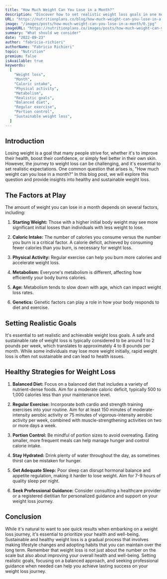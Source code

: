 ```yaml
---
title: "How Much Weight Can You Lose in a Month?"
description: "Discover how to set realistic weight loss goals in one month while focusing on balanced nutrition and regular exercise."
URL: "https://nutritionplans.co/blog/how-much-weight-can-you-lose-in-a-month"
image: "/images/posts/how-much-weight-can-you-lose-in-a-month/0.jpg"
imageURL: "https://nutritionplans.co/images/posts/how-much-weight-can-you-lose-in-a-month/0.jpg"
summary: "What should we consider"
date: "2022-09-23"
author: "fabricio-richieri"
authorName: "Fabricio Richieri"
topic: "Nutrition"
premium: false
isAvailable: true
keywords:
  [
    "Weight loss",
    "Month",
    "Caloric intake",
    "Physical activity",
    "Metabolism",
    "Realistic goals",
    "Balanced diet",
    "Regular exercise",
    "Portion control",
    "Sustainable weight loss",
  ]
---
```


## **Introduction**

Losing weight is a goal that many people strive for, whether it's to improve their health, boost their confidence, or simply feel better in their own skin. However, the journey to weight loss can be challenging, and it's essential to set realistic expectations. One common question that arises is, "How much weight can you lose in a month?" In this blog post, we will explore this question and provide insights into healthy and sustainable weight loss.

## **The Factors at Play**

The amount of weight you can lose in a month depends on several factors, including:

1. **Starting Weight:** Those with a higher initial body weight may see more significant initial losses than individuals with less weight to lose.

2. **Caloric Intake:** The number of calories you consume versus the number you burn is a critical factor. A calorie deficit, achieved by consuming fewer calories than you burn, is necessary for weight loss.

3. **Physical Activity:** Regular exercise can help you burn more calories and accelerate weight loss.

4. **Metabolism:** Everyone's metabolism is different, affecting how efficiently your body burns calories.

5. **Age:** Metabolism tends to slow down with age, which can impact weight loss rates.

6. **Genetics:** Genetic factors can play a role in how your body responds to diet and exercise.

## **Setting Realistic Goals**

It's essential to set realistic and achievable weight loss goals. A safe and sustainable rate of weight loss is typically considered to be around 1 to 2 pounds per week, which translates to approximately 4 to 8 pounds per month. While some individuals may lose more weight initially, rapid weight loss is often not sustainable and can lead to health issues.

## **Healthy Strategies for Weight Loss**

1. **Balanced Diet:** Focus on a balanced diet that includes a variety of nutrient-dense foods. Aim for a moderate caloric deficit, typically 500 to 1,000 calories less than your maintenance level.

2. **Regular Exercise:** Incorporate both cardio and strength training exercises into your routine. Aim for at least 150 minutes of moderate-intensity aerobic activity or 75 minutes of vigorous-intensity aerobic activity per week, combined with muscle-strengthening activities on two or more days a week.

3. **Portion Control:** Be mindful of portion sizes to avoid overeating. Eating smaller, more frequent meals can help manage hunger and control calorie intake.

4. **Stay Hydrated:** Drink plenty of water throughout the day, as sometimes thirst can be mistaken for hunger.

5. **Get Adequate Sleep:** Poor sleep can disrupt hormonal balance and appetite regulation, making it harder to lose weight. Aim for 7-9 hours of quality sleep per night.

6. **Seek Professional Guidance:** Consider consulting a healthcare provider or a registered dietitian for personalized guidance and support on your weight loss journey.

## **Conclusion**

While it's natural to want to see quick results when embarking on a weight loss journey, it's essential to prioritize your health and well-being. Sustainable and healthy weight loss is a gradual process that involves making lifestyle changes and adopting habits that you can maintain over the long term. Remember that weight loss is not just about the number on the scale but also about improving your overall health and well-being. Setting realistic goals, focusing on a balanced approach, and seeking professional guidance when needed can help you achieve lasting success on your weight loss journey.
